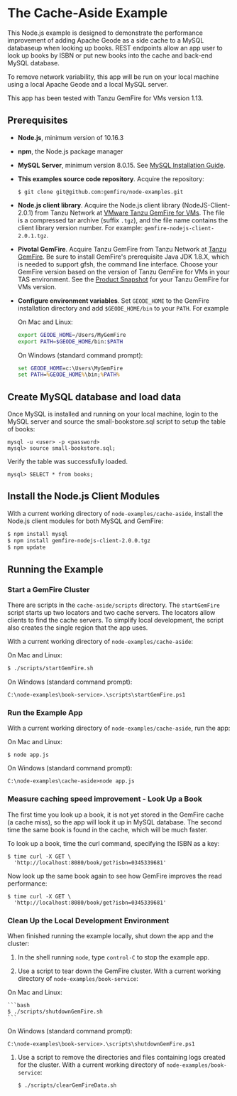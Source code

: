 # The Cache-Aside Example

This Node.js example is designed to demonstrate the performance improvement of adding Apache Geode as a side cache to a MySQL databaseup when looking up books.
REST endpoints allow an app user to look up books by ISBN or put new books into the cache and back-end MySQL database.

To remove network variability, this app will be run on your local machine using a local Apache Geode and a local MySQL server.

This app has been tested with Tanzu GemFire for VMs version 1.13.

## Prerequisites

- **Node.js**, minimum version of 10.16.3

- **npm**, the Node.js package manager

- **MySQL Server**, minimum version 8.0.15.  See [MySQL Installation Guide](https://dev.mysql.com/doc/mysql-installation-excerpt/5.7/en/).

- **This examples source code repository**.  Acquire the repository:

    ```
    $ git clone git@github.com:gemfire/node-examples.git
    ```

- **Node.js client library**. Acquire the Node.js client library (NodeJS-Client-2.0.1) from Tanzu Network at [VMware Tanzu GemFire for VMs](https://network.pivotal.io/products/tanzu-gemfire-for-vms/).
The file is a compressed tar archive (suffix `.tgz`), and the file name contains the client library version number.
For example:
`gemfire-nodejs-client-2.0.1.tgz`.


- **Pivotal GemFire**.
Acquire Tanzu GemFire from Tanzu Network at [Tanzu GemFire](https://network.pivotal.io/products/pivotal-gemfire/). Be sure to install GemFire's prerequisite Java JDK 1.8.X, which is needed to support gfsh, the command line interface.
Choose your GemFire version based on the version of Tanzu GemFire for VMs in your TAS environment.
See the [Product Snapshot](https://docs.pivotal.io/p-cloud-cache/product-snapshot.html) for your Tanzu GemFire for VMs version.

- **Configure environment variables**.
Set `GEODE_HOME` to the GemFire installation directory and add `$GEODE_HOME/bin` to your `PATH`. For example

    On Mac and Linux:

    ```bash
    export GEODE_HOME=/Users/MyGemFire
    export PATH=$GEODE_HOME/bin:$PATH
    ```

    On Windows (standard command prompt):

    ```cmd
    set GEODE_HOME=c:\Users\MyGemFire
    set PATH=%GEODE_HOME%\bin;%PATH%
    ```

## Create MySQL database and load data

Once MySQL is installed and running on your local machine, login to the MySQL server and source the small-bookstore.sql script to setup the table of books:

	mysql -u <user> -p <password>
	mysql> source small-bookstore.sql;
	
Verify the table was successfully loaded.

	mysql> SELECT * from books;
		
## Install the Node.js Client Modules

With a current working directory of `node-examples/cache-aside`,
install the Node.js client modules for both MySQL and GemFire:

```bash
$ npm install mysql
$ npm install gemfire-nodejs-client-2.0.0.tgz
$ npm update
```

## Running the Example

### Start a GemFire Cluster

There are scripts in the `cache-aside/scripts` directory.
The `startGemFire` script starts up two locators and two cache servers.
The locators allow clients to find the cache servers.
To simplify local development,
the script also creates the single region that the app uses.

With a current working directory of `node-examples/cache-aside`:

On Mac and Linux:

```bash
$ ./scripts/startGemFire.sh
```

On Windows (standard command prompt):

```
C:\node-examples\book-service>.\scripts\startGemFire.ps1
```

### Run the Example App

With a current working directory of `node-examples/cache-aside`, run the app:

On Mac and Linux:

```
$ node app.js
```

On Windows (standard command prompt):

```
C:\node-examples\cache-aside>node app.js
```

### Measure caching speed improvement - Look Up a Book

The first time you look up a book, it is not yet stored in the GemFire cache (a cache miss), so the app will look it up in MySQL database. The second time the same book is found in the cache, which will be much faster.

To look up a book, time the curl command,
specifying the ISBN as a key:

```
$ time curl -X GET \
  'http://localhost:8080/book/get?isbn=0345339681'
```

Now look up the same book again to see how GemFire improves the read performance:

```
$ time curl -X GET \
  'http://localhost:8080/book/get?isbn=0345339681'
```

### Clean Up the Local Development Environment

When finished running the example locally,  shut down the app and the cluster:

1. In the shell running `node`, type `control-C` to stop the example app.

1. Use a script to
tear down the GemFire cluster.
With a current working directory of `node-examples/book-service`:

 On Mac and Linux:

    ```bash
    $ ./scripts/shutdownGemFire.sh
    ```

 On Windows (standard command prompt):

  ```
  C:\node-examples\book-service>.\scripts\shutdownGemFire.ps1
  ```

1. Use a script to remove the directories and files containing
logs created for the cluster.
With a current working directory of `node-examples/book-service`:

    ```bash
    $ ./scripts/clearGemFireData.sh
    ```
